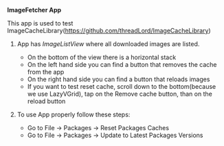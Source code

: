 **ImageFetcher App**

This app is used to test ImageCacheLibrary(https://github.com/threadLord/ImageCacheLibrary)

1. App has *ImageListView* where all downloaded images are listed.
   - On the bottom of the view there is a horizontal stack
   - On the left hand side you can find a button that removes the cache from the app
   - On the right hand side you can find a button that reloads images
   - If you want to test reset cache, scroll down to the bottom(because we use LazyVGrid), tap on the Remove cache button, than on the reload button

2. To use App properly follow these steps:
   - Go to File -> Packages -> Reset Packages Caches
   - Go to File -> Packages -> Update to Latest Packages Versions 



